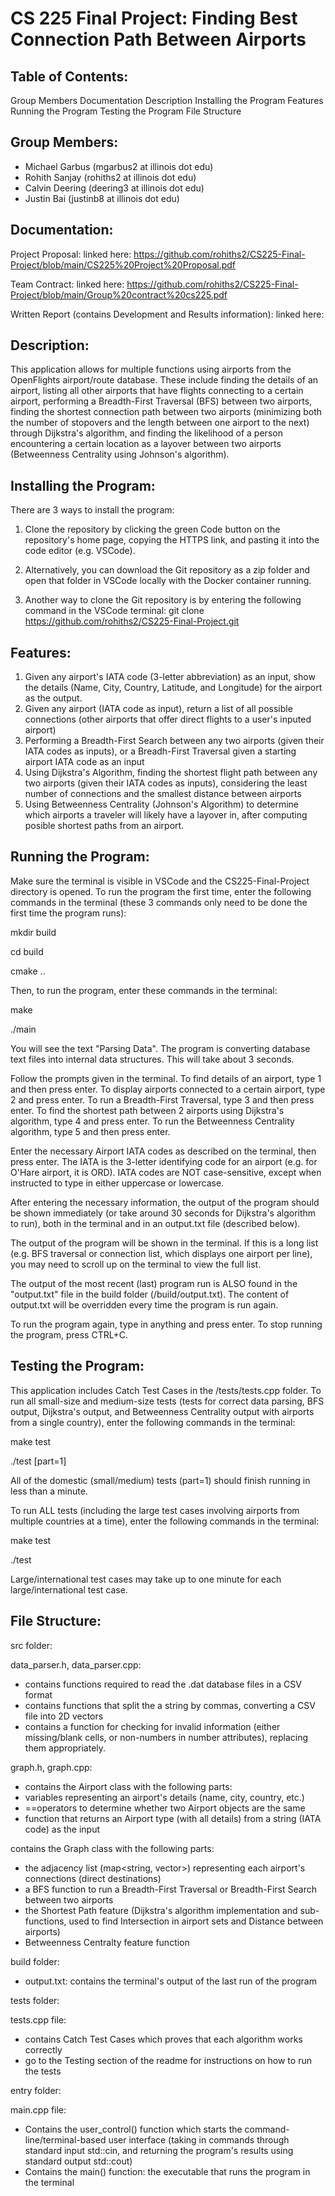 # CS 225 Final Project: Finding Best Connection Path Between Airports

## Table of Contents:
Group Members
Documentation
Description
Installing the Program
Features
Running the Program
Testing the Program
File Structure

## Group Members: 

- Michael Garbus (mgarbus2 at illinois dot edu)
- Rohith Sanjay (rohiths2 at illinois dot edu)
- Calvin Deering (deering3 at illinois dot edu)
- Justin Bai (justinb8 at illinois dot edu)

## Documentation:
Project Proposal: linked here: https://github.com/rohiths2/CS225-Final-Project/blob/main/CS225%20Project%20Proposal.pdf

Team Contract: linked here: https://github.com/rohiths2/CS225-Final-Project/blob/main/Group%20contract%20cs225.pdf

Written Report (contains Development and Results information): linked here:

## Description:
This application allows for multiple functions using airports from the OpenFlights airport/route database. These include finding the details of an airport, listing all other airports that have flights connecting to a certain airport, performing a Breadth-First Traversal (BFS) between two airports, finding the shortest connection path between two airports (minimizing both the number of stopovers and the length between one airport to the next) through Dijkstra's algorithm, and finding the likelihood of a person encountering a certain location as a layover between two airports (Betweenness Centrality using Johnson's algorithm). 
 
## Installing the Program:
There are 3 ways to install the program:

1. Clone the repository by clicking the green Code button on the repository's home page, copying the HTTPS link, and pasting it into the code editor (e.g. VSCode).

2. Alternatively, you can download the Git repository as a zip folder and open that folder in VSCode locally with the Docker container running.

3. Another way to clone the Git repository is by entering the following command in the VSCode terminal:
git clone https://github.com/rohiths2/CS225-Final-Project.git

## Features:
1. Given any airport's IATA code (3-letter abbreviation) as an input, show the details (Name, City, Country, Latitude, and Longitude) for the airport as the output.
2. Given any airport (IATA code as input), return a list of all possible connections (other airports that offer direct flights to a user's inputed airport)
3. Performing a Breadth-First Search between any two airports (given their IATA codes as inputs), or a Breadh-First Traversal given a starting airport IATA code as an input
4. Using Dijkstra's Algorithm, finding the shortest flight path between any two airports (given their IATA codes as inputs), considering the least number of connections and the smallest distance between airports
5. Using Betweenness Centrality (Johnson's Algorithm) to determine which airports a traveler will likely have a layover in, after computing posible shortest paths from an airport. 

## Running the Program:
Make sure the terminal is visible in VSCode and the CS225-Final-Project directory is opened. To run the program the first time, enter the following commands in the terminal (these 3 commands only need to be done the first time the program runs):

mkdir build

cd build

cmake .. 

Then, to run the program, enter these commands in the terminal:

make

./main

You will see the text "Parsing Data". The program is converting database text files into internal data structures. This will take about 3 seconds.

Follow the prompts given in the terminal. To find details of an airport, type 1 and then press enter. To display airports connected to a certain airport, type 2 and press enter. To run a Breadth-First Traversal, type 3 and then press enter. To find the shortest path between 2 airports using Dijkstra's algorithm, type 4 and press enter. To run the Betweenness Centrality algorithm, type 5 and then press enter. 

Enter the necessary Airport IATA codes as described on the terminal, then press enter. The IATA is the 3-letter identifying code for an airport (e.g. for O'Hare airport, it is ORD). IATA codes are NOT case-sensitive, except when instructed to type in either uppercase or lowercase. 

After entering the necessary information, the output of the program should be shown immediately (or take around 30 seconds for Dijkstra's algorithm to run), both in the terminal and in an output.txt file (described below).

The output of the program will be shown in the terminal. If this is a long list (e.g. BFS traversal or connection list, which displays one airport per line), you may need to scroll up on the terminal to view the full list.

The output of the most recent (last) program run is ALSO found in the "output.txt" file in the build folder (/build/output.txt). The content of output.txt will be overridden every time the program is run again. 

To run the program again, type in anything and press enter. To stop running the program, press CTRL+C. 

## Testing the Program:
This application includes Catch Test Cases in the /tests/tests.cpp folder. To run all small-size and medium-size tests (tests for correct data parsing, BFS output, Dijkstra's output, and Betweenness Centrality output with airports from a single country), enter the following commands in the terminal:

make test

./test [part=1]

All of the domestic (small/medium) tests (part=1) should finish running in less than a minute.

To run ALL tests (including the large test cases involving airports from multiple countries at a time), enter the following commands in the terminal:

make test

./test

Large/international test cases may take up to one minute for each large/international test case.

## File Structure:
src folder:

data_parser.h, data_parser.cpp: 

- contains functions required to read the .dat database files in a CSV format
- contains functions that split the a string by commas, converting a CSV file into 2D vectors
- contains a function for checking for invalid information (either missing/blank cells, or non-numbers in number attributes), replacing them appropriately.

graph.h, graph.cpp: 

- contains the Airport class with the following parts:
- variables representing an airport's details (name, city, country, etc.)
- ==operators to determine whether two Airport objects are the same
- function that returns an Airport type (with all details) from a string (IATA code) as the input

contains the Graph class with the following parts:
- the adjacency list (map<string, vector<string>>) representing each airport's connections (direct destinations)
- a BFS function to run a Breadth-First Traversal or Breadth-First Search between two airports
- the Shortest Path feature (Dijkstra's algorithm implementation and sub-functions, used to find Intersection in airport sets and Distance between airports)
- Betweenness Centralty feature function

build folder:
- output.txt: contains the terminal's output of the last run of the program
  
tests folder:

  tests.cpp file:
  - contains Catch Test Cases which proves that each algorithm works correctly
  - go to the Testing section of the readme for instructions on how to run the tests
  
entry folder:
  
  main.cpp file:
  - Contains the user_control() function which starts the command-line/terminal-based user interface (taking in commands through standard input std::cin, and returning the program's results using standard output std::cout)
  - Contains the main() function: the executable that runs the program in the terminal


